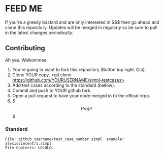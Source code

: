# FEED ME

If you're a greedy bastard and are only interested in $$$ then go ahead and clone this repository. Updates will be merged in regularly so be sure to pull in the latest changes periodically.

## Contributing

Ah yes. Welkommee. 

1. You're going to want to fork this repository (Button top right. O.o). 
2. Clone YOUR copy. <git clone https://github.com/YOURUSERNAME/simpl-testcases>
3. Add test cases according to the standard (bellow).
4. Commit and push to YOUR github fork.
5. Open a pull request to have your code merged in to the offical repo.
6. $$$Profit$$$

### Standard
```
File: github_username/test_case_number.simpl  example: alexisvincent/1.simpl
File Contents: LOLOLOL
```
